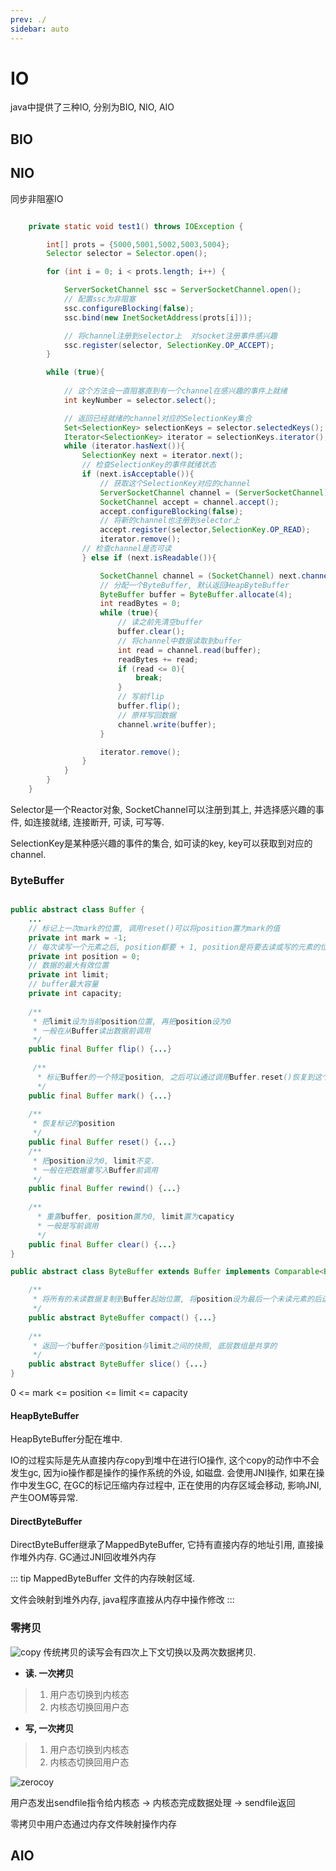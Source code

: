 ```yaml
---
prev: ./
sidebar: auto
---
```


# IO 

java中提供了三种IO, 分别为BIO, NIO, AIO

## BIO

## NIO

同步非阻塞IO
```java 

    private static void test1() throws IOException {

        int[] prots = {5000,5001,5002,5003,5004};
        Selector selector = Selector.open();

        for (int i = 0; i < prots.length; i++) {

            ServerSocketChannel ssc = ServerSocketChannel.open();
            // 配置ssc为非阻塞
            ssc.configureBlocking(false);
            ssc.bind(new InetSocketAddress(prots[i]));

            // 将channel注册到selector上  对socket注册事件感兴趣
            ssc.register(selector, SelectionKey.OP_ACCEPT);
        }

        while (true){
            
            // 这个方法会一直阻塞直到有一个channel在感兴趣的事件上就绪
            int keyNumber = selector.select();

            // 返回已经就绪的channel对应的SelectionKey集合
            Set<SelectionKey> selectionKeys = selector.selectedKeys();
            Iterator<SelectionKey> iterator = selectionKeys.iterator();
            while (iterator.hasNext()){
                SelectionKey next = iterator.next();
                // 检查SelectionKey的事件就绪状态
                if (next.isAcceptable()){
                    // 获取这个SelectionKey对应的channel
                    ServerSocketChannel channel = (ServerSocketChannel) next.channel();
                    SocketChannel accept = channel.accept();
                    accept.configureBlocking(false);
                    // 将新的channel也注册到selector上
                    accept.register(selector,SelectionKey.OP_READ);
                    iterator.remove();
                // 检查channel是否可读    
                } else if (next.isReadable()){

                    SocketChannel channel = (SocketChannel) next.channel();
                    // 分配一个ByteBuffer, 默认返回HeapByteBuffer
                    ByteBuffer buffer = ByteBuffer.allocate(4);
                    int readBytes = 0;
                    while (true){
                        // 读之前先清空buffer
                        buffer.clear();
                        // 将channel中数据读取到buffer
                        int read = channel.read(buffer);
                        readBytes += read;
                        if (read <= 0){
                            break;
                        }
                        // 写前flip
                        buffer.flip();
                        // 原样写回数据
                        channel.write(buffer);
                    }

                    iterator.remove();
                }
            }
        }
    }

```

Selector是一个Reactor对象, SocketChannel可以注册到其上, 并选择感兴趣的事件, 如连接就绪, 连接断开, 可读, 可写等. 

SelectionKey是某种感兴趣的事件的集合, 如可读的key, key可以获取到对应的channel. 

### ByteBuffer

```java 

public abstract class Buffer {
    ...
    // 标记上一次mark的位置, 调用reset()可以将position置为mark的值
    private int mark = -1;
    // 每次读写一个元素之后, position都要 + 1, position是将要去读或写的元素的位置
    private int position = 0;
    // 数据的最大有效位置
    private int limit;
    // buffer最大容量
    private int capacity;
    
    /**
     * 把limit设为当前position位置, 再把position设为0
     * 一般在从Buffer读出数据前调用
     */
    public final Buffer flip() {...}
    
     /**
      * 标记Buffer的一个特定position, 之后可以通过调用Buffer.reset()恢复到这个position
      */
    public final Buffer mark() {...}
    
    /**
     * 恢复标记的position
     */
    public final Buffer reset() {...}
    /**
     * 把position设为0, limit不变.
     * 一般在把数据重写入Buffer前调用
     */
    public final Buffer rewind() {...}
    
    /**
      * 重置buffer, position置为0, limit置为capaticy
      * 一般是写前调用
      */
    public final Buffer clear() {...}
}    

public abstract class ByteBuffer extends Buffer implements Comparable<ByteBuffer>{

    /**
     * 将所有的未读数据复制到Buffer起始位置, 将position设为最后一个未读元素的后边, 将limit设为capacity
     */
    public abstract ByteBuffer compact() {...}    
    
    /**
     * 返回一个buffer的position与limit之间的快照, 底层数组是共享的
     */
    public abstract ByteBuffer slice() {...}     
}

```    

0 <= mark <= position <= limit <= capacity

#### HeapByteBuffer

HeapByteBuffer分配在堆中. 

IO的过程实际是先从直接内存copy到堆中在进行IO操作, 这个copy的动作中不会发生gc, 因为io操作都是操作的操作系统的外设, 如磁盘. 会使用JNI操作, 如果在操作中发生GC, 在GC的标记压缩内存过程中, 
正在使用的内存区域会移动, 影响JNI, 产生OOM等异常.

#### DirectByteBuffer
DirectByteBuffer继承了MappedByteBuffer, 它持有直接内存的地址引用, 直接操作堆外内存. GC通过JNI回收堆外内存

::: tip MappedByteBuffer
文件的内存映射区域.

文件会映射到堆外内存, java程序直接从内存中操作修改
:::
### 零拷贝

![copy](../.vuepress/images/copy.jpg)
传统拷贝的读写会有四次上下文切换以及两次数据拷贝. 
- **读. 一次拷贝**
> 1. 用户态切换到内核态
> 2. 内核态切换回用户态
- **写, 一次拷贝**
> 1. 用户态切换到内核态
> 2. 内核态切换回用户态

![zerocoy](../.vuepress/images/zerocopy.jpg)

用户态发出sendfile指令给内核态 -> 内核态完成数据处理 -> sendfile返回 

零拷贝中用户态通过内存文件映射操作内存
## AIO



